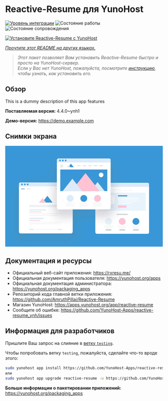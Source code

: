 <!--
Важно: этот README был автоматически сгенерирован <https://github.com/YunoHost/apps/tree/master/tools/readme_generator>
Он НЕ ДОЛЖЕН редактироваться вручную.
-->

# Reactive-Resume для YunoHost

[![Уровень интеграции](https://apps.yunohost.org/badge/integration/reactive-resume)](https://ci-apps.yunohost.org/ci/apps/reactive-resume/)
![Состояние работы](https://apps.yunohost.org/badge/state/reactive-resume)
![Состояние сопровождения](https://apps.yunohost.org/badge/maintained/reactive-resume)

[![Установите Reactive-Resume с YunoHost](https://install-app.yunohost.org/install-with-yunohost.svg)](https://install-app.yunohost.org/?app=reactive-resume)

*[Прочтите этот README на других языках.](./ALL_README.md)*

> *Этот пакет позволяет Вам установить Reactive-Resume быстро и просто на YunoHost-сервер.*  
> *Если у Вас нет YunoHost, пожалуйста, посмотрите [инструкцию](https://yunohost.org/install), чтобы узнать, как установить его.*

## Обзор

This is a dummy description of this app features


**Поставляемая версия:** 4.4.0~ynh1

**Демо-версия:** <https://demo.example.com>

## Снимки экрана

![Снимок экрана Reactive-Resume](./doc/screenshots/example.jpg)

## Документация и ресурсы

- Официальный веб-сайт приложения: <https://rxresu.me/>
- Официальная документация пользователя: <https://yunohost.org/apps>
- Официальная документация администратора: <https://yunohost.org/packaging_apps>
- Репозиторий кода главной ветки приложения: <https://github.com/AmruthPillai/Reactive-Resume>
- Магазин YunoHost: <https://apps.yunohost.org/app/reactive-resume>
- Сообщите об ошибке: <https://github.com/YunoHost-Apps/reactive-resume_ynh/issues>

## Информация для разработчиков

Пришлите Ваш запрос на слияние в [ветку `testing`](https://github.com/YunoHost-Apps/reactive-resume_ynh/tree/testing).

Чтобы попробовать ветку `testing`, пожалуйста, сделайте что-то вроде этого:

```bash
sudo yunohost app install https://github.com/YunoHost-Apps/reactive-resume_ynh/tree/testing --debug
или
sudo yunohost app upgrade reactive-resume -u https://github.com/YunoHost-Apps/reactive-resume_ynh/tree/testing --debug
```

**Больше информации о пакетировании приложений:** <https://yunohost.org/packaging_apps>
